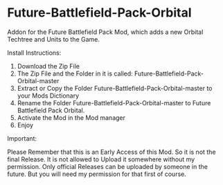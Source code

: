 # Future-Battlefield-Pack-Orbital
Addon for the Future Battlefield Pack Mod, which adds a new Orbital Techtree and Units to the Game.

Install Instructions:
1) Download the Zip File 
2) The Zip File and the Folder in it is called: Future-Battlefield-Pack-Orbital-master
3) Extract or Copy the Folder Future-Battlefield-Pack-Orbital-master to your Mods Dictionary 
4) Rename the Folder Future-Battlefield-Pack-Orbital-master to Future Battlefield Pack Orbital. 
5) Activate the Mod in the Mod manager 
6) Enjoy 

Important:

Please Remember that this is an Early Access of this Mod.
So it is not the final Release. 
It is not allowed to Upload it somewhere without my permission.
Only official Releases can be uploaded by someone in the future. 
But you will need my permission for that first of course. 
